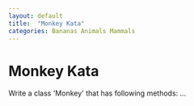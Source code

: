 ```yaml
---
layout: default
title:  "Monkey Kata"
categories: Bananas Animals Mammals
---
```


# Monkey Kata

Write a class 'Monkey' that has following methods: ...